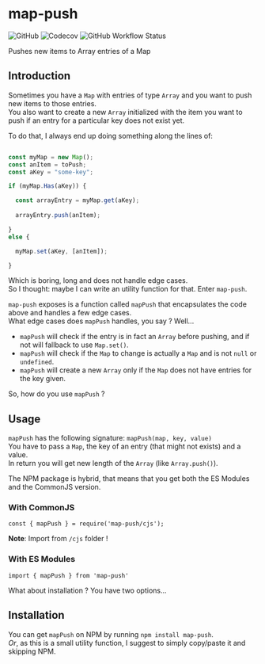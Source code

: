 # map-push
	
![GitHub](https://img.shields.io/github/license/federico-paolillo/map-push?style=flat-square)
![Codecov](https://img.shields.io/codecov/c/github/federico-paolillo/map-push?style=flat-square)
![GitHub Workflow Status](https://img.shields.io/github/workflow/status/federico-paolillo/map-push/continuous-integration?label=CI&style=flat-square)  
	
Pushes new items to Array entries of a Map

## Introduction

Sometimes you have a `Map` with entries of type `Array` and you want to push new items to those entries.  
You also want to create a new `Array` initialized with the item you want to push if an entry for a particular key does not exist yet.  

To do that, I always end up doing something along the lines of:  

```javascript

const myMap = new Map();
const anItem = toPush;
const aKey = "some-key";

if (myMap.Has(aKey)) {

  const arrayEntry = myMap.get(aKey);
	
  arrayEntry.push(anItem);

}
else {

  myMap.set(aKey, [anItem]);

}

```

Which is boring, long and does not handle edge cases.  
So I thought: maybe I can write an utility function for that. Enter `map-push`.  

`map-push` exposes is a function called `mapPush` that encapsulates the code above and handles a few edge cases.  
What edge cases does `mapPush` handles, you say ? Well...

- `mapPush` will check if the entry is in fact an `Array` before pushing, and if not will fallback to use `Map.set()`.  
- `mapPush` will check if the `Map` to change is actually a `Map` and is not `null` or `undefined`.  
- `mapPush` will create a new `Array` only if the `Map` does not have entries for the key given.

So, how do you use `mapPush` ?

## Usage 

`mapPush` has the following signature: `mapPush(map, key, value)`  
You have to pass a `Map`, the key of an entry (that might not exists) and a value.  
In return you will get new length of the `Array` (like `Array.push()`).  

The NPM package is hybrid, that means that you get both the ES Modules and the CommonJS version. 

### With CommonJS

`const { mapPush } = require('map-push/cjs');`

**Note**: Import from `/cjs` folder !

### With ES Modules

`import { mapPush } from 'map-push'`

What about installation ? You have two options...

## Installation

You can get `mapPush` on NPM by running `npm install map-push`.  
*Or*, as this is a small utility function, I suggest to simply copy/paste it and skipping NPM.  


